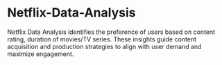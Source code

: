 # Netflix-Data-Analysis
Netflix Data Analysis identifies the preference of users based on content rating, duration of movies/TV series. These insights guide content acquisition and production strategies to align with user demand and maximize engagement.
